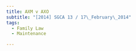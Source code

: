 ```yaml
---
title: AXM v AXO
subtitle: "[2014] SGCA 13 / 17\_February\_2014"
tags:
  - Family Law
  - Maintenance

---
```


